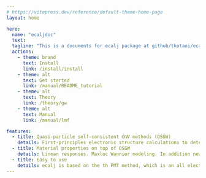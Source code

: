 ```yaml
---
# https://vitepress.dev/reference/default-theme-home-page
layout: home

hero:
  name: "ecaljdoc"
  text: 
  tagline: "This is a documents for ecalj package at github/tkotani/ecalj : xxx under construction xxx"
  actions:
    - theme: brand
      text: Install
      link: /install/install
    - theme: alt
      text: Get started
      link: /manual/README_tutorial
    - theme: alt
      text: Theory
      link: /theory/gw
    - theme: alt
      text: Manual
      link: /manual/lmf

features:
  - title: Quasi-particle self-consistent 𝘎𝘞 methods (QSGW)
    details: First-principles electronic structure calculations to determine the best independent particle picture for describing electronic excitations
  - title: Material properties on top of QSGW 
    details: Linear responses. Maxloc Wannier modeling. In addition new modeling MLO is going to be implemented. Spectrum functions, life time due to e-e scattering.
  - title: Easy to use 
    details: ecalj is based on the th PMT method, which is an all electron method with LMTO + LAPW, where we use only ~ 3Ry cutoff for APW. Automatically applicable to wide range of materials. POSCAR in the VASP format can be readable. Automatic band path. Plot GW band structures without the Wannier interpolation.
---
```

